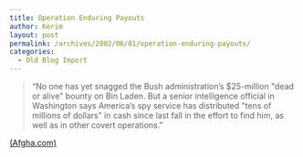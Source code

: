 ```yaml
---
title: Operation Enduring Payouts
author: Kerim
layout: post
permalink: /archives/2002/06/01/operation-enduring-payouts/
categories:
  - Old Blog Import
---
```


>   &#8220;No one has yet snagged the Bush administration&#8217;s $25-million "dead or alive" bounty on Bin Laden. But a senior intelligence official in Washington says America&#8217;s spy service has distributed "tens of millions of dollars" in cash since last fall in the effort to find him, as well as in other covert operations.&#8221;


<a href="http://www.afgha.com/article.php?sid=14737&mode=thread&order=0" onclick="_gaq.push(['_trackEvent', 'outbound-article', 'http://www.afgha.com/article.php?sid=14737&mode=thread&order=0', '(Afgha.com)']);" >(Afgha.com)</a>

